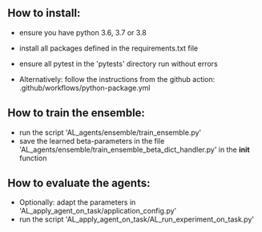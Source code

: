 ## How to install:
- ensure you have python 3.6, 3.7 or 3.8
- install all packages defined in the requirements.txt file
- ensure all pytest in the 'pytests' directory run without errors

- Alternatively: follow the instructions from the github action: .github/workflows/python-package.yml

## How to train the ensemble:
- run the script 'AL_agents/ensemble/train_ensemble.py'
- save the learned beta-parameters in the file 'AL_agents/ensemble/train_ensemble_beta_dict_handler.py' in the __init__ function

## How to evaluate the agents:
- Optionally: adapt the parameters in 'AL_apply_agent_on_task/application_config.py'
- run the script 'AL_apply_agent_on_task/AL_run_experiment_on_task.py'
